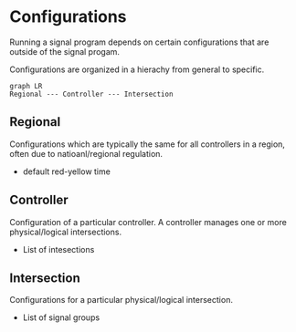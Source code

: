# Configurations
Running a signal program depends on certain configurations that are outside of the signal progam.

Configurations are organized in a hierachy from general to specific.

```mermaid
graph LR
Regional --- Controller --- Intersection
```
## Regional
Configurations which are typically the same for all controllers in a region, often due to natioanl/regional regulation.

- default red-yellow time

## Controller
Configuration of a particular controller.
A controller manages one or more physical/logical intersections.

 - List of intesections

## Intersection
Configurations for a particular physical/logical intersection.

- List of signal groups




